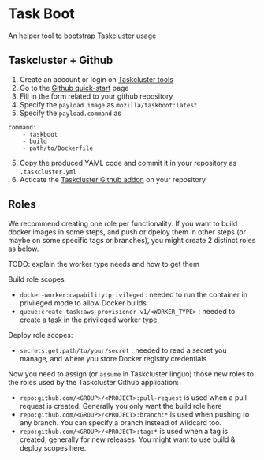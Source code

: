 Task Boot
=========

An helper tool to bootstrap Taskcluster usage

Taskcluster + Github
--------------------

1. Create an account or login on [Taskcluster tools](https://tools.taskcluster.net/)
2. Go to the [Github quick-start](https://tools.taskcluster.net/quickstart) page
3. Fill in the form related to your github repository
5. Specify the `payload.image` as `mozilla/taskboot:latest`
4. Specify the `payload.command` as 
```
command:
	- taskboot
	- build
	- path/to/Dockerfile
```
5. Copy the produced YAML code and commit it in your repository as `.taskcluster.yml`
6. Acticate the [Taskcluster Github addon](https://github.com/apps/taskcluster) on your repository

Roles
-----

We recommend creating one role per functionality. If you want to build docker images in some steps, and push or dpeloy them in other steps (or maybe on some specific tags or branches), you might create 2 distinct roles as below.

TODO: explain the worker type needs and how to get them

Build role scopes:

* `docker-worker:capability:privileged` : needed to run the container in privileged mode to allow Docker builds
* `queue:create-task:aws-provisioner-v1/<WORKER_TYPE>` : needed to create a task in the privileged worker type

Deploy role scopes:

* `secrets:get:path/to/your/secret` : needed to read a secret you manage, and where you store Docker registry credentials

Now you need to assign (or `assume` in Taskcluster linguo) those new roles to the roles used by the Taskcluster Github application:

* `repo:github.com/<GROUP>/<PROJECT>:pull-request` is used when a pull request is created. Generally you only want the build role here
* `repo:github.com/<GROUP>/<PROJECT>:branch:*` is used when pushing to any branch. You can specify a branch instead of wildcard too.
* `repo:github.com/<GROUP>/<PROJECT>:tag:*` is used when a tag is created, generally for new releases. You might want to use build & deploy scopes here.
